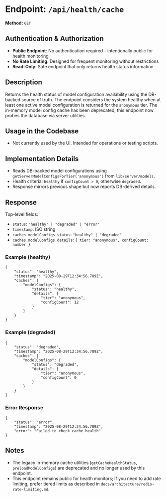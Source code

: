 # Endpoint: `/api/health/cache`

**Method:** `GET`

## Authentication & Authorization

- **Public Endpoint**: No authentication required - intentionally public for health monitoring
- **No Rate Limiting**: Designed for frequent monitoring without restrictions
- **Read-Only**: Safe endpoint that only returns health status information

## Description

Returns the health status of model configuration availability using the DB-backed source of truth. The endpoint considers the system healthy when at least one active model configuration is returned for the `anonymous` tier. The in-memory model config cache has been deprecated; this endpoint now probes the database via server utilities.

## Usage in the Codebase

- Not currently used by the UI. Intended for operations or testing scripts.

## Implementation Details

- Reads DB-backed model configurations using `getServerModelConfigsForTier('anonymous')` from `lib/server/models`.
- Health criteria: `healthy` if `configCount > 0`, otherwise `degraded`.
- Response mirrors previous shape but now reports DB-derived details.

## Response

Top-level fields:

- `status`: `"healthy" | "degraded" | "error"`
- `timestamp`: ISO string
- `caches.modelConfigs.status`: `"healthy" | "degraded"`
- `caches.modelConfigs.details`: `{ tier: "anonymous", configCount: number }`

### Example (healthy)

```
{
	"status": "healthy",
	"timestamp": "2025-08-29T12:34:56.789Z",
	"caches": {
		"modelConfigs": {
			"status": "healthy",
			"details": {
				"tier": "anonymous",
				"configCount": 12
			}
		}
	}
}
```

### Example (degraded)

```
{
	"status": "degraded",
	"timestamp": "2025-08-29T12:34:56.789Z",
	"caches": {
		"modelConfigs": {
			"status": "degraded",
			"details": {
				"tier": "anonymous",
				"configCount": 0
			}
		}
	}
}
```

### Error Response

```
{
	"status": "error",
	"timestamp": "2025-08-29T12:34:56.789Z",
	"error": "Failed to check cache health"
}
```

## Notes

- The legacy in-memory cache utilities (`getCacheHealthStatus`, `preloadModelConfigs`) are deprecated and no longer used by this endpoint.
- This endpoint remains public for health monitors; if you need to add rate limiting, prefer tiered limits as described in `docs/architecture/redis-rate-limiting.md`.
